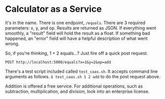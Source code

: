 # Calculator as a Service

It's in the name. There is one endpoint, `/equals`. There are 3 required parameters: x, y, and op. Results are returned as JSON. If everything went smoothly, a "result" field will hold the result as a float. If something bad happened, an "error" field will have a helpful description of what went wrong. 

So, if you're thinking, 1 + 2 equals...? Just fire off a quick post request.

`POST http://localhost:5000/equals?x=1&y=2&op=add`

There's a test script included called `test_caas.sh`. It accepts command line arguments as follows. `$ test_caas.sh 1 2 add` to do the post request above.

Addition is offered a free service. For additional operations, such as subtraction, multiplication, and division, look into an enterprise license. 
